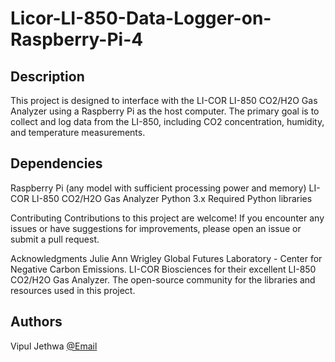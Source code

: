 # Licor-LI-850-Data-Logger-on-Raspberry-Pi-4
## Description
This project is designed to interface with the LI-COR LI-850 CO2/H2O Gas Analyzer using a Raspberry Pi as the host computer. The primary goal is to collect and log data from the LI-850, including CO2 concentration, humidity, and temperature measurements.

## Dependencies
Raspberry Pi (any model with sufficient processing power and memory)
LI-COR LI-850 CO2/H2O Gas Analyzer
Python 3.x
Required Python libraries

Contributing
Contributions to this project are welcome! If you encounter any issues or have suggestions for improvements, please open an issue or submit a pull request.

Acknowledgments
Julie Ann Wrigley Global Futures Laboratory - Center for Negative Carbon Emissions. 
LI-COR Biosciences for their excellent LI-850 CO2/H2O Gas Analyzer.
The open-source community for the libraries and resources used in this project.


## Authors
Vipul Jethwa  [@Email](vjethwa1@asu.edu) 
